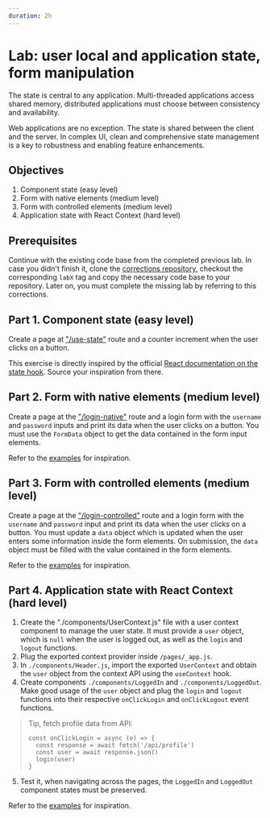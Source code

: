 ```yaml
---
duration: 2h
---
```


# Lab: user local and application state, form manipulation

The state is central to any application. Multi-threaded applications access shared memory, distributed applications must choose between consistency and availability.

Web applications are no exception. The state is shared between the client and the server. In complex UI, clean and comprehensive state management is a key to robustness and enabling feature enhancements.

## Objectives

1. Component state (easy level)
2. Form with native elements (medium level)
3. Form with controlled elements (medium level)
4. Application state with React Context (hard level)

## Prerequisites

Continue with the existing code base from the completed previous lab. In case you didn't finish it, clone the [corrections repository](../../../../README.md#correction-repositories-and-supporting-source-code), checkout the corresponding `labX` tag and copy the necessary code base to your repository. Later on, you must complete the missing lab by referring to this corrections.

## Part 1. Component state (easy level)

Create a page at ["/use-state"](http://localhost:3000/use-state) route and a counter increment when the user clicks on a button.

This exercise is directly inspired by the official [React documentation on the state hook](https://reactjs.org/docs/hooks-state.html). Source your inspiration from there.

## Part 2. Form with native elements (medium level)

Create a page at the ["/login-native"](http://localhost:3000/login-native) route and a login form with the `username` and `password` inputs and print its data when the user clicks on a button. You must use the `FormData` object to get the data contained in the form input elements.

Refer to the [examples](index.md) for inspiration.

## Part 3. Form with controlled elements (medium level)

Create a page at the ["/login-controlled"](http://localhost:3000/login-controlled) route and a login form with the `username` and `password` input and print its data when the user clicks on a button. You must update a `data` object which is updated when the user enters some information inside the form elements. On submission, the `data` object must be filled with the value contained in the form elements.

Refer to the [examples](index.md) for inspiration.

## Part 4. Application state with React Context (hard level)

1. Create the "./components/UserContext.js" file with a user context component to manage the user state. It must provide a `user` object, which is `null` when the user is logged out, as well as the `login` and `logout` functions.
2. Plug the exported context provider inside `/pages/_app.js`.
3. In `./components/Header.js`, import the exported `UserContext` and obtain the `user` object from the context API using the `useContext` hook.
4. Create components `./components/LoggedIn` and `./components/LoggedOut`. Make good usage of the `user` object and plug the `login` and `logout` functions into their respective `onClickLogin` and `onClickLogout` event functions.

> Tip, fetch profile data from API:
> ```
> const onClickLogin = async (e) => {
>   const response = await fetch('/api/profile')
>   const user = await response.json()
>   login(user)
> }
> ```

5. Test it, when navigating across the pages, the `LoggedIn` and `LoggedOut` component states must be preserved.

Refer to the [examples](index.md) for inspiration.
